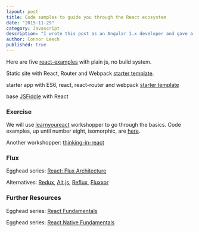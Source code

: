 ```yaml
---
layout: post
title: Code samples to guide you through the React ecosystem
date: "2015-11-29"
category: Javascript
description: "I wrote this post as an Angular 1.x developer and gave a presentation to my team about the power of the React ecosystem. The post includes a collection of resources for learning the React.js template library."
author: Connor Leech
published: true
---
```


Here are five [react-examples](https://github.com/connor11528/react-examples) with plain js, no build system.

Static site with React, Router and Webpack [starter template](https://github.com/jxnblk/react-static-site-boilerplate).

starter app with ES6, react, react-router and webpack [starter template](https://github.com/cleechtech/react-static-starter)

base [JSFiddle](https://jsfiddle.net/reactjs/69z2wepo/) with React

### Exercise

We will use [learnyoureact](https://github.com/tako-black/learnyoureact) workshopper to go through the basics. Code examples, up until number eight, isomorphic, are [here](https://github.com/cleechtech/exercises/tree/master/learnyoureact).

Another workshopper: [thinking-in-react](https://github.com/asbjornenge/thinking-in-react)

### Flux

Egghead series: [React: Flux Architecture](https://egghead.io/series/react-flux-architecture)

Alternatives: [Redux](https://github.com/rackt/redux), [Alt.js](http://alt.js.org/guide/), [Reflux](https://github.com/reflux/refluxjs), [Fluxxor](https://github.com/BinaryMuse/fluxxor)

### Further Resources

Egghead series: [React Fundamentals]( https://egghead.io/series/react-fundamentals)

Egghead series: [React Native Fundamentals](https://egghead.io/series/react-native-fundamentals)